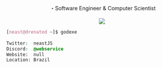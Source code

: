 <div align="center">

&nbsp;・Software Engineer & Computer Scientist<br><br> 
![](https://komarev.com/ghpvc/?username=neastJS&color=blue)
</div>

<div>

```css
[neast@drenated ~]$ godexe
                            
Twitter:  neastJS
Discord:  @webservice
Website:  null 
Location: Brazil

```
